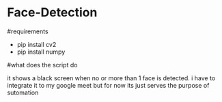 # Face-Detection
#requirements

- pip install cv2
- pip install numpy

#what does the script do 

it shows a black screen when no or more than 1 face is detected. i have to integrate it to my google meet but for now its just serves the purpose of sutomation
